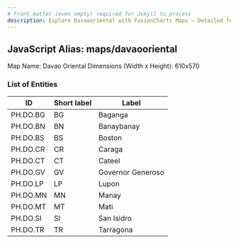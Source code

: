```yaml
---
# Front matter (even empty) required for Jekyll to process
description: Explore Davaooriental with FusionCharts Maps – Detailed features for seamless integration. Try now & enhance your data visualization today! 
---
```


## JavaScript Alias: maps/davaooriental

Map Name: Davao Oriental
Dimensions (Width x Height): 610x570





### List of Entities

ID | Short label | Label
---|---|---|
PH.DO.BG | BG | Baganga
PH.DO.BN | BN | Banaybanay
PH.DO.BS | BS | Boston
PH.DO.CR | CR | Caraga
PH.DO.CT | CT | Cateel
PH.DO.GV | GV | Governor Generoso
PH.DO.LP | LP | Lupon
PH.DO.MN | MN | Manay
PH.DO.MT | MT | Mati
PH.DO.SI | SI | San Isidro
PH.DO.TR | TR | Tarragona